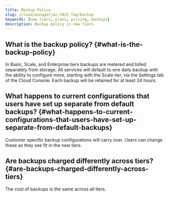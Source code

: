 ```yaml
---
title: Backup Policy
slug: /cloud/manage/jan-2025-faq/backup
keywords: [new tiers, plans, pricing, backups]
description: Backup policy in new tiers
---
```


## What is the backup policy? {#what-is-the-backup-policy}
In Basic, Scale, and Enterprise tiers backups are metered and billed separately from storage.
All services will default to one daily backup with the ability to configure more, starting with the Scale tier, via the Settings tab of the Cloud Console. Each backup will be retained for at least 24 hours.

## What happens to current configurations that users have set up separate from default backups? {#what-happens-to-current-configurations-that-users-have-set-up-separate-from-default-backups}

Customer specific backup configurations will carry over.  Users can change these as they see fit in the new tiers.

## Are backups charged differently across tiers? {#are-backups-charged-differently-across-tiers}

The cost of backups is the same across all tiers.
